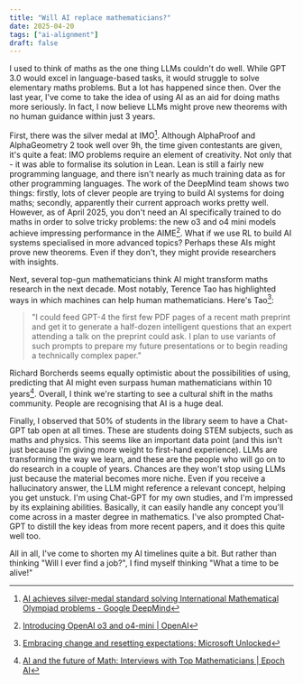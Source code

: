 ```yaml
---
title: "Will AI replace mathematicians?"
date: 2025-04-20
tags: ["ai-alignment"]
draft: false
---
```


I used to think of maths as the one thing LLMs couldn't do well. While GPT 3.0 would excel in language-based tasks, it would struggle to solve elementary maths problems. But a lot has happened since then. Over the last year, I've come to take the idea of using AI as an aid for doing maths more seriously. In fact, I now believe LLMs might prove new theorems with no human guidance within just 3 years.

First, there was the silver medal at IMO[^1]. Although AlphaProof and AlphaGeometry 2 took well over 9h, the time given contestants are given, it's quite a feat: IMO problems require an element of creativity. Not only that - it was able to formalise its solution in Lean. Lean is still a fairly new programming language, and there isn't nearly as much training data as for other programming languages. The work of the DeepMind team shows two things: firstly, lots of clever people are trying to build AI systems for doing maths; secondly, apparently their current approach works pretty well. However, as of April 2025, you don't need an AI specifically trained to do maths in order to solve tricky problems: the new o3 and o4 mini models achieve impressing performance in the AIME[^2]. What if we use RL to build AI systems specialised in more advanced topics? Perhaps these AIs might prove new theorems. Even if they don't, they might provide researchers with insights.

Next, several top-gun mathematicians think AI might transform maths research in the next decade. Most notably, Terence Tao has highlighted ways in which machines can help human mathematicians. Here's Tao[^3]:

> "I could feed GPT-4 the first few PDF pages of a recent math preprint and get it to generate a half-dozen intelligent questions that an expert attending a talk on the preprint could ask. I plan to use variants of such prompts to prepare my future presentations or to begin reading a technically complex paper."

Richard Borcherds seems equally optimistic about the possibilities of using, predicting that AI might even surpass human mathematicians within 10 years[^4]. Overall, I think we're starting to see a cultural shift in the maths community. People are recognising that AI is a huge deal.

Finally, I observed that 50% of students in the library seem to have a Chat-GPT tab open at all times. These are students doing STEM subjects, such as maths and physics. This seems like an important data point (and this isn't just because I'm giving more weight to first-hand experience). LLMs are transforming the way we learn, and these are the people who will go on to do research in a couple of years. Chances are they won't stop using LLMs just because the material becomes more niche. Even if you receive a hallucinatory answer, the LLM might reference a relevant concept, helping you get unstuck. I'm using Chat-GPT for my own studies, and I'm impressed by its explaining abilities. Basically, it can easily handle any concept you'll come across in a master degree in mathematics. I've also prompted Chat-GPT to distill the key ideas from more recent papers, and it does this quite well too.

All in all, I've come to shorten my AI timelines quite a bit. But rather than thinking "Will I ever find a job?", I find myself thinking "What a time to be alive!"

[^1]: [AI achieves silver-medal standard solving International Mathematical Olympiad problems - Google DeepMind](https://deepmind.google/discover/blog/ai-solves-imo-problems-at-silver-medal-level)
[^2]: [Introducing OpenAI o3 and o4-mini | OpenAI](https://openai.com/index/introducing-o3-and-o4-mini)
[^3]: [Embracing change and resetting expectations; Microsoft Unlocked](https://unlocked.microsoft.com/ai-anthology/terence-tao)
[^4]: [AI and the future of Math: Interviews with Top Mathematicians | Epoch AI](https://epoch.ai/frontiermath/expert-perspectives)
